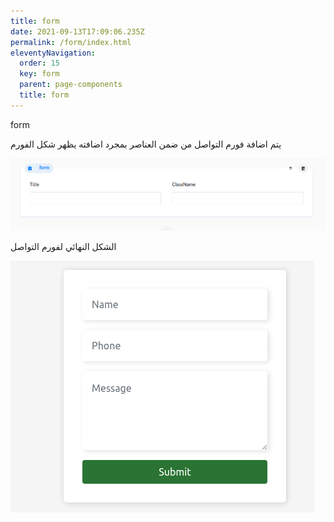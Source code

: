 ```yaml
---
title: form
date: 2021-09-13T17:09:06.235Z
permalink: /form/index.html
eleventyNavigation:
  order: 15
  key: form
  parent: page-components
  title: form
---
```

form

يتم اضافة فورم التواصل من ضمن العناصر بمجرد اضافته يظهر شكل الفورم



![](/content/images/form.png)

الشكل النهائي لفورم التواصل

![](/content/images/form2.png)